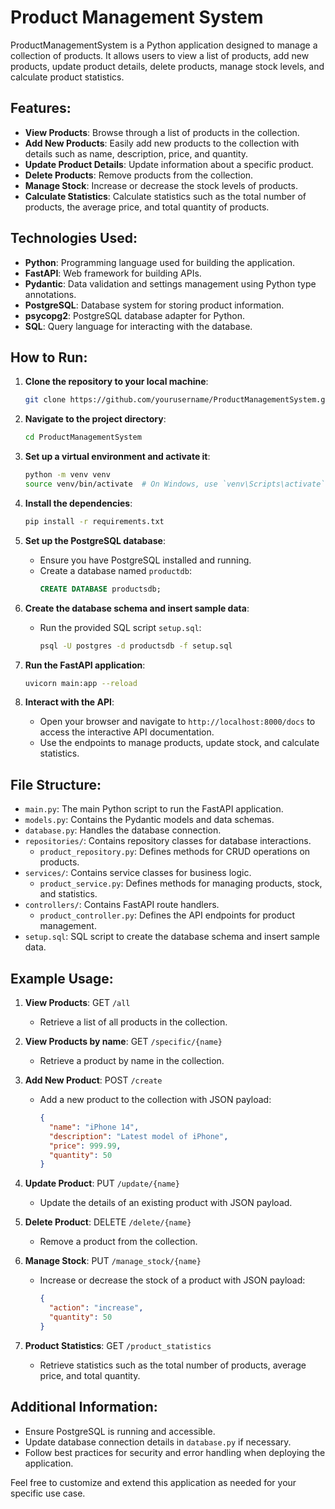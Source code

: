 # Product Management System

ProductManagementSystem is a Python application designed to manage a collection of products. It allows users to view a list of products, add new products, update product details, delete products, manage stock levels, and calculate product statistics.

## Features:

- **View Products**: Browse through a list of products in the collection.
- **Add New Products**: Easily add new products to the collection with details such as name, description, price, and quantity.
- **Update Product Details**: Update information about a specific product.
- **Delete Products**: Remove products from the collection.
- **Manage Stock**: Increase or decrease the stock levels of products.
- **Calculate Statistics**: Calculate statistics such as the total number of products, the average price, and total quantity of products.

## Technologies Used:

- **Python**: Programming language used for building the application.
- **FastAPI**: Web framework for building APIs.
- **Pydantic**: Data validation and settings management using Python type annotations.
- **PostgreSQL**: Database system for storing product information.
- **psycopg2**: PostgreSQL database adapter for Python.
- **SQL**: Query language for interacting with the database.

## How to Run:

1. **Clone the repository to your local machine**:
    ```sh
    git clone https://github.com/yourusername/ProductManagementSystem.git
    ```

2. **Navigate to the project directory**:
    ```sh
    cd ProductManagementSystem
    ```

3. **Set up a virtual environment and activate it**:
    ```sh
    python -m venv venv
    source venv/bin/activate  # On Windows, use `venv\Scripts\activate`
    ```

4. **Install the dependencies**:
    ```sh
    pip install -r requirements.txt
    ```

5. **Set up the PostgreSQL database**:
    - Ensure you have PostgreSQL installed and running.
    - Create a database named `productdb`:
      ```sql
      CREATE DATABASE productsdb;
      ```

6. **Create the database schema and insert sample data**:
    - Run the provided SQL script `setup.sql`:
      ```sh
      psql -U postgres -d productsdb -f setup.sql
      ```

7. **Run the FastAPI application**:
    ```sh
    uvicorn main:app --reload
    ```

8. **Interact with the API**:
    - Open your browser and navigate to `http://localhost:8000/docs` to access the interactive API documentation.
    - Use the endpoints to manage products, update stock, and calculate statistics.

## File Structure:

- `main.py`: The main Python script to run the FastAPI application.
- `models.py`: Contains the Pydantic models and data schemas.
- `database.py`: Handles the database connection.
- `repositories/`: Contains repository classes for database interactions.
  - `product_repository.py`: Defines methods for CRUD operations on products.
- `services/`: Contains service classes for business logic.
  - `product_service.py`: Defines methods for managing products, stock, and statistics.
- `controllers/`: Contains FastAPI route handlers.
  - `product_controller.py`: Defines the API endpoints for product management.
- `setup.sql`: SQL script to create the database schema and insert sample data.

## Example Usage:

1. **View Products**: GET `/all`
   - Retrieve a list of all products in the collection.
   
2. **View Products by name**: GET `/specific/{name}`
   - Retrieve a product by name in the collection.

3. **Add New Product**: POST `/create`
   - Add a new product to the collection with JSON payload:
     ```json
     {
       "name": "iPhone 14",
       "description": "Latest model of iPhone",
       "price": 999.99,
       "quantity": 50
     }
     ```

4. **Update Product**: PUT `/update/{name}`
   - Update the details of an existing product with JSON payload.

5. **Delete Product**: DELETE `/delete/{name}`
   - Remove a product from the collection.

6. **Manage Stock**: PUT `/manage_stock/{name}`
   - Increase or decrease the stock of a product with JSON payload:
     ```json
     {
       "action": "increase",
       "quantity": 50
     }
     ```

7. **Product Statistics**: GET `/product_statistics`
   - Retrieve statistics such as the total number of products, average price, and total quantity.

## Additional Information:

- Ensure PostgreSQL is running and accessible.
- Update database connection details in `database.py` if necessary.
- Follow best practices for security and error handling when deploying the application.

Feel free to customize and extend this application as needed for your specific use case.
